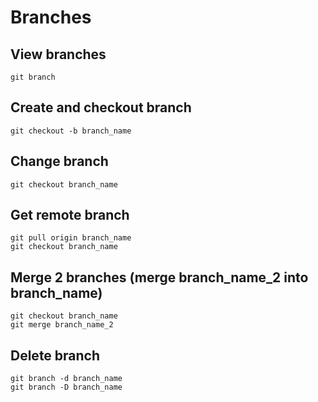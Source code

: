 # Branches

## View branches
```
git branch
```

## Create and checkout branch
```
git checkout -b branch_name
```

## Change branch
```
git checkout branch_name
```

## Get remote branch
```
git pull origin branch_name
git checkout branch_name
```

## Merge 2 branches (merge branch_name_2 into branch_name)
```
git checkout branch_name
git merge branch_name_2
```

## Delete branch
```
git branch -d branch_name
git branch -D branch_name
```

